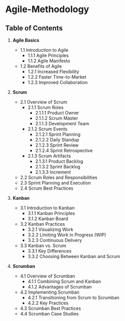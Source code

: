 # Agile-Methodology

## Table of Contents

1. **Agile Basics**
   - 1.1 Introduction to Agile
       - 1.1.1 Agile Principles
       - 1.1.2 Agile Manifesto
   - 1.2 Benefits of Agile
       - 1.2.1 Increased Flexibility
       - 1.2.2 Faster Time-to-Market
       - 1.2.3 Improved Collaboration

2. **Scrum**
   - 2.1 Overview of Scrum
       - 2.1.1 Scrum Roles
           - 2.1.1.1 Product Owner
           - 2.1.1.2 Scrum Master
           - 2.1.1.3 Development Team
       - 2.1.2 Scrum Events
           - 2.1.2.1 Sprint Planning
           - 2.1.2.2 Daily Standup
           - 2.1.2.3 Sprint Review
           - 2.1.2.4 Sprint Retrospective
       - 2.1.3 Scrum Artifacts
           - 2.1.3.1 Product Backlog
           - 2.1.3.2 Sprint Backlog
           - 2.1.3.3 Increment
   - 2.2 Scrum Roles and Responsibilities
   - 2.3 Sprint Planning and Execution
   - 2.4 Scrum Best Practices

3. **Kanban**
   - 3.1 Introduction to Kanban
       - 3.1.1 Kanban Principles
       - 3.1.2 Kanban Board
   - 3.2 Kanban Practices
       - 3.2.1 Visualizing Work
       - 3.2.2 Limiting Work in Progress (WIP)
       - 3.2.3 Continuous Delivery
   - 3.3 Kanban vs. Scrum
       - 3.3.1 Key Differences
       - 3.3.2 Choosing Between Kanban and Scrum

4. **Scrumban**
   - 4.1 Overview of Scrumban
       - 4.1.1 Combining Scrum and Kanban
       - 4.1.2 Advantages of Scrumban
   - 4.2 Implementing Scrumban
       - 4.2.1 Transitioning from Scrum to Scrumban
       - 4.2.2 Key Practices
   - 4.3 Scrumban Best Practices
   - 4.4 Scrumban Case Studies

